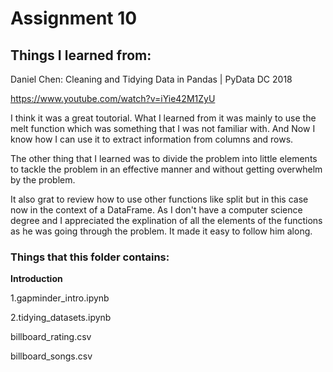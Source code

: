 # Assignment 10

## Things I learned from:

Daniel Chen: Cleaning and Tidying Data in Pandas | PyData DC 2018

https://www.youtube.com/watch?v=iYie42M1ZyU

I think it was a great toutorial. What I learned from it was mainly to use the melt function which was something that I was not familiar with. And Now I know how I can use it to extract information from columns and rows.

The other thing that I learned was to divide the problem into little elements to tackle the problem in an effective manner and  without getting overwhelm by the problem.

It also grat to review how to use other functions like split but in this case now in the context of a DataFrame. As I don't have a computer science degree and I appreciated the explination of all the elements of the functions as he was going through the problem. It made it easy to follow him along.

### Things that this folder contains:

**Introduction**

1.gapminder_intro.ipynb

2.tidying_datasets.ipynb

billboard_rating.csv

billboard_songs.csv
